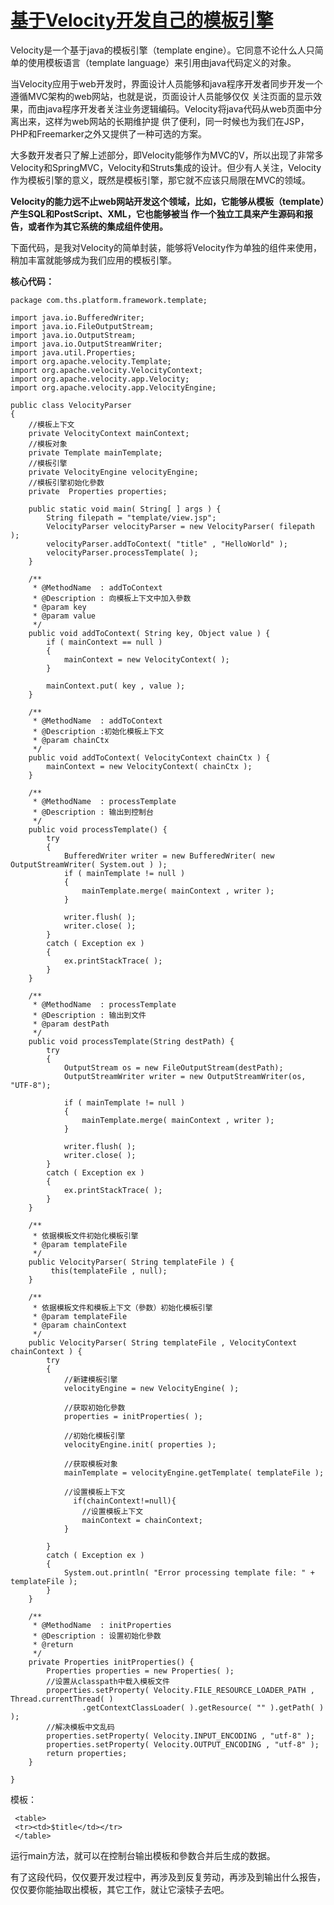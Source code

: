 # [基于Velocity开发自己的模板引擎](https://www.cnblogs.com/zfyouxi/p/4309527.html)



Velocity是一个基于java的模板引擎（template engine）。它同意不论什么人只简单的使用模板语言（template language）来引用由java代码定义的对象。 

当Velocity应用于web开发时，界面设计人员能够和java程序开发者同步开发一个遵循MVC架构的web网站，也就是说，页面设计人员能够仅仅 关注页面的显示效果，而由java程序开发者关注业务逻辑编码。Velocity将java代码从web页面中分离出来，这样为web网站的长期维护提 供了便利，同一时候也为我们在JSP，PHP和Freemarker之外又提供了一种可选的方案。 

大多数开发者只了解上述部分，即Velocity能够作为MVC的V，所以出现了非常多Velocity和SpringMVC，Velocity和Struts集成的设计。但少有人关注，Velocity作为模板引擎的意义，既然是模板引擎，那它就不应该只局限在MVC的领域。

**Velocity的能力远不止web网站开发这个领域，比如，它能够从模板（template）产生SQL和PostScript、XML，它也能够被当 作一个独立工具来产生源码和报告，或者作为其它系统的集成组件使用。**



下面代码，是我对Velocity的简单封装，能够将Velocity作为单独的组件来使用，稍加丰富就能够成为我们应用的模板引擎。

**核心代码：**

```
package com.ths.platform.framework.template;

import java.io.BufferedWriter;
import java.io.FileOutputStream;
import java.io.OutputStream;
import java.io.OutputStreamWriter;
import java.util.Properties;
import org.apache.velocity.Template;
import org.apache.velocity.VelocityContext;
import org.apache.velocity.app.Velocity;
import org.apache.velocity.app.VelocityEngine;

public class VelocityParser
{
    //模板上下文
    private VelocityContext mainContext;
    //模板对象
    private Template mainTemplate;
    //模板引擎
    private VelocityEngine velocityEngine;
    //模板引擎初始化參数
    private  Properties properties;

    public static void main( String[ ] args ) {
        String filepath = "template/view.jsp";
        VelocityParser velocityParser = new VelocityParser( filepath );
        velocityParser.addToContext( "title" , "HelloWorld" );
        velocityParser.processTemplate( );
    }

    /**
     * @MethodName	: addToContext
     * @Description	: 向模板上下文中加入參数
     * @param key
     * @param value
     */
    public void addToContext( String key, Object value ) {
        if ( mainContext == null )
        {
            mainContext = new VelocityContext( );
        }

        mainContext.put( key , value );
    }

    /**
     * @MethodName	: addToContext
     * @Description	:初始化模板上下文
     * @param chainCtx
     */
    public void addToContext( VelocityContext chainCtx ) {
        mainContext = new VelocityContext( chainCtx );
    }

    /**
     * @MethodName	: processTemplate
     * @Description	: 输出到控制台
     */
    public void processTemplate() {
        try
        {
            BufferedWriter writer = new BufferedWriter( new OutputStreamWriter( System.out ) );
            if ( mainTemplate != null )
            {
                mainTemplate.merge( mainContext , writer );
            }

            writer.flush( );
            writer.close( );
        }
        catch ( Exception ex )
        {
            ex.printStackTrace( );
        }
    }
    
    /**
     * @MethodName	: processTemplate
     * @Description	: 输出到文件
     * @param destPath
     */
    public void processTemplate(String destPath) {
        try
        {
            OutputStream os = new FileOutputStream(destPath);
            OutputStreamWriter writer = new OutputStreamWriter(os, "UTF-8");
            
            if ( mainTemplate != null )
            {
                mainTemplate.merge( mainContext , writer );
            }

            writer.flush( );
            writer.close( );
        }
        catch ( Exception ex )
        {
            ex.printStackTrace( );
        }
    }

    /**
     * 依据模板文件初始化模板引擎
     * @param templateFile
     */
    public VelocityParser( String templateFile ) {
         this(templateFile , null);
    }

    /**
     * 依据模板文件和模板上下文（參数）初始化模板引擎
     * @param templateFile
     * @param chainContext
     */
    public VelocityParser( String templateFile , VelocityContext chainContext ) {
        try
        {
            //新建模板引擎
            velocityEngine = new VelocityEngine( );
            
            //获取初始化參数
            properties = initProperties( );

            //初始化模板引擎
            velocityEngine.init( properties );
            
            //获取模板对象
            mainTemplate = velocityEngine.getTemplate( templateFile );
            
            //设置模板上下文
              if(chainContext!=null){
                //设置模板上下文
                mainContext = chainContext;
            }

        }
        catch ( Exception ex )
        {
            System.out.println( "Error processing template file: " + templateFile );
        }
    }

    /**
     * @MethodName	: initProperties
     * @Description	: 设置初始化參数
     * @return
     */
    private Properties initProperties() {
        Properties properties = new Properties( );
        //设置从classpath中载入模板文件
        properties.setProperty( Velocity.FILE_RESOURCE_LOADER_PATH , Thread.currentThread( )
                .getContextClassLoader( ).getResource( "" ).getPath( ) );
        //解决模板中文乱码
        properties.setProperty( Velocity.INPUT_ENCODING , "utf-8" );
        properties.setProperty( Velocity.OUTPUT_ENCODING , "utf-8" );
        return properties;
    }

}
```

模板：

```
 <table> 
 <tr><td>$title</td></tr> 
 </table>
```

运行main方法，就可以在控制台输出模板和參数合并后生成的数据。



有了这段代码，仅仅要开发过程中，再涉及到反复劳动，再涉及到输出什么报告，仅仅要你能抽取出模板，其它工作，就让它滚犊子去吧。